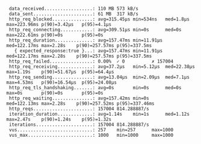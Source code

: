      data_received..................: 110 MB 573 kB/s
     data_sent......................: 61 MB  317 kB/s
     http_req_blocked...............: avg=315.45µs min=534ns   med=1.8µs    max=223.96ms p(90)=3.42µs   p(95)=4.1µs
     http_req_connecting............: avg=309.51µs min=0s      med=0s       max=222.61ms p(90)=0s       p(95)=0s
     http_req_duration..............: avg=157.47ms min=11.91µs med=122.17ms max=2.28s    p(90)=257.57ms p(95)=337.5ms
       { expected_response:true }...: avg=157.47ms min=11.91µs med=122.17ms max=2.28s    p(90)=257.57ms p(95)=337.5ms
     http_req_failed................: 0.00%  ✓ 0          ✗ 157004
     http_req_receiving.............: avg=37.2µs   min=5.12µs  med=22.38µs  max=1.19s    p(90)=51.67µs  p(95)=64.4µs
     http_req_sending...............: avg=13.04µs  min=2.09µs  med=7.1µs    max=4.53ms   p(90)=16.54µs  p(95)=24.08µs
     http_req_tls_handshaking.......: avg=0s       min=0s      med=0s       max=0s       p(90)=0s       p(95)=0s
     http_req_waiting...............: avg=157.42ms min=0s      med=122.13ms max=2.28s    p(90)=257.52ms p(95)=337.46ms
     http_reqs......................: 157004 814.288887/s
     iteration_duration.............: avg=1.14s    min=1s      med=1.12s    max=2.47s    p(90)=1.24s    p(95)=1.32s
     iterations.....................: 157004 814.288887/s
     vus............................: 257    min=257      max=1000
     vus_max........................: 1000   min=1000     max=1000
